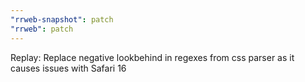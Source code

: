 ```yaml
---
"rrweb-snapshot": patch
"rrweb": patch
---
```


Replay: Replace negative lookbehind in regexes from css parser as it causes issues with Safari 16
